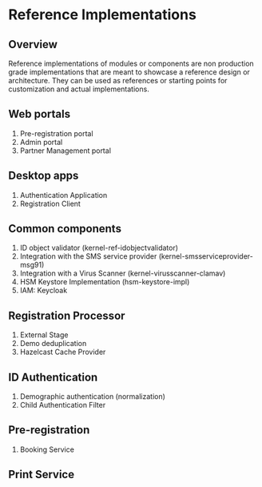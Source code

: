 # Reference Implementations

## Overview
Reference implementations of modules or components are non production grade implementations that are meant to showcase a reference design or architecture. They can be used as references or starting points for customization and actual implementations.

## Web portals
1. Pre-registration portal
1. Admin portal
1. Partner Management portal

## Desktop apps
1. Authentication Application
1. Registration Client

## Common components
1. ID object validator (kernel-ref-idobjectvalidator)
1. Integration with the SMS service provider (kernel-smsserviceprovider-msg91)
1. Integration with a Virus Scanner (kernel-virusscanner-clamav)
1. HSM Keystore Implementation (hsm-keystore-impl)
1. IAM: Keycloak

## Registration Processor
1. External Stage
1. Demo deduplication
1. Hazelcast Cache Provider

## ID Authentication
1. Demographic authentication (normalization)
1. Child Authentication Filter

## Pre-registration
1. Booking Service

## Print Service


